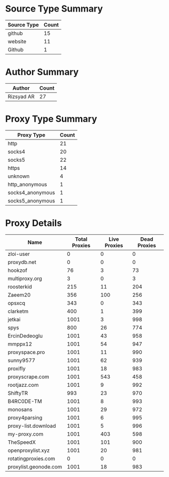 # Source Type Summary

| Source Type | Count |
|-------------|-------|
| github | 15 |
| website | 11 |
| Github | 1 |


# Author Summary

| Author | Count |
|--------|-------|
| Rizsyad AR | 27 |


# Proxy Type Summary

| Proxy Type | Count |
|------------|-------|
| http | 21 |
| socks4 | 20 |
| socks5 | 22 |
| https | 14 |
| unknown | 4 |
| http_anonymous | 1 |
| socks4_anonymous | 1 |
| socks5_anonymous | 1 |


# Proxy Details

| Name | Total Proxies | Live Proxies | Dead Proxies |
|------|---------------|--------------|---------------|
| zloi-user | 0 | 0 | 0 |
| proxydb.net | 0 | 0 | 0 |
| hookzof | 76 | 3 | 73 |
| multiproxy.org | 3 | 0 | 3 |
| roosterkid | 215 | 11 | 204 |
| Zaeem20 | 356 | 100 | 256 |
| opsxcq | 343 | 0 | 343 |
| clarketm | 400 | 1 | 399 |
| jetkai | 1001 | 3 | 998 |
| spys | 800 | 26 | 774 |
| ErcinDedeoglu | 1001 | 43 | 958 |
| mmppx12 | 1001 | 54 | 947 |
| proxyspace.pro | 1001 | 11 | 990 |
| sunny9577 | 1001 | 62 | 939 |
| proxifly | 1001 | 18 | 983 |
| proxyscrape.com | 1001 | 543 | 458 |
| rootjazz.com | 1001 | 9 | 992 |
| ShiftyTR | 993 | 23 | 970 |
| B4RC0DE-TM | 1001 | 8 | 993 |
| monosans | 1001 | 29 | 972 |
| proxy4parsing | 1001 | 6 | 995 |
| proxy-list.download | 1001 | 5 | 996 |
| my-proxy.com | 1001 | 403 | 598 |
| TheSpeedX | 1001 | 101 | 900 |
| openproxylist.xyz | 1001 | 20 | 981 |
| rotatingproxies.com | 0 | 0 | 0 |
| proxylist.geonode.com | 1001 | 18 | 983 |
